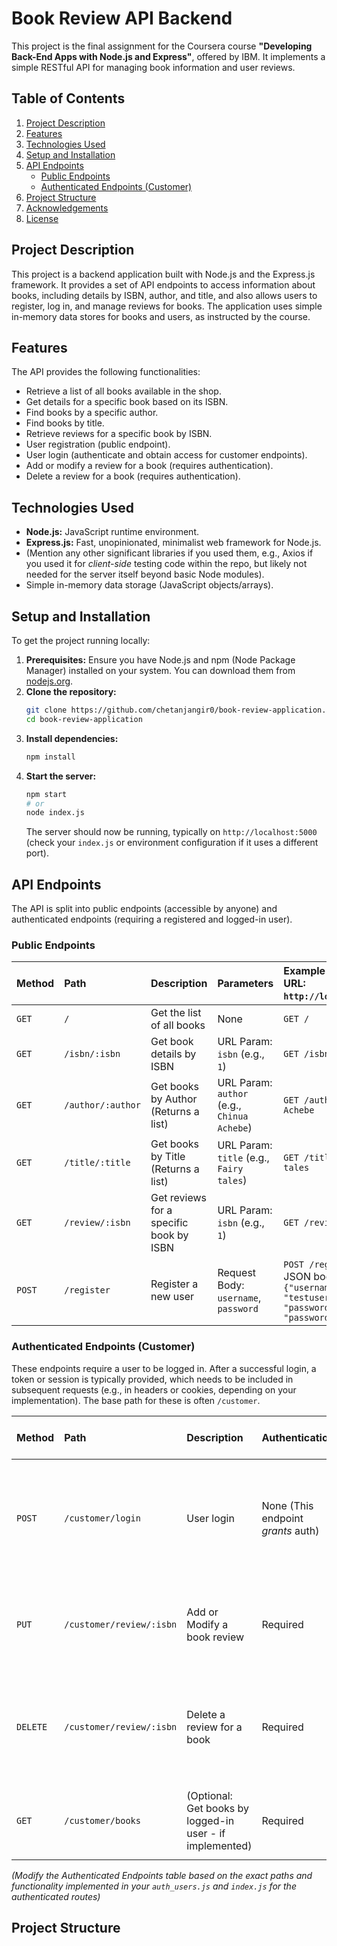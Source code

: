 # Book Review API Backend

This project is the final assignment for the Coursera course **"Developing Back-End Apps with Node.js and Express"**, offered by IBM. It implements a simple RESTful API for managing book information and user reviews.

## Table of Contents

1.  [Project Description](#project-description)
2.  [Features](#features)
3.  [Technologies Used](#technologies-used)
4.  [Setup and Installation](#setup-and-installation)
5.  [API Endpoints](#api-endpoints)
    * [Public Endpoints](#public-endpoints)
    * [Authenticated Endpoints (Customer)](#authenticated-endpoints-customer)
6.  [Project Structure](#project-structure)
7.  [Acknowledgements](#acknowledgements)
8.  [License](#license)

## Project Description

This project is a backend application built with Node.js and the Express.js framework. It provides a set of API endpoints to access information about books, including details by ISBN, author, and title, and also allows users to register, log in, and manage reviews for books. The application uses simple in-memory data stores for books and users, as instructed by the course.

## Features

The API provides the following functionalities:

* Retrieve a list of all books available in the shop.
* Get details for a specific book based on its ISBN.
* Find books by a specific author.
* Find books by title.
* Retrieve reviews for a specific book by ISBN.
* User registration (public endpoint).
* User login (authenticate and obtain access for customer endpoints).
* Add or modify a review for a book (requires authentication).
* Delete a review for a book (requires authentication).

## Technologies Used

* **Node.js:** JavaScript runtime environment.
* **Express.js:** Fast, unopinionated, minimalist web framework for Node.js.
* (Mention any other significant libraries if you used them, e.g., Axios if you used it for *client-side* testing code within the repo, but likely not needed for the server itself beyond basic Node modules).
* Simple in-memory data storage (JavaScript objects/arrays).

## Setup and Installation

To get the project running locally:

1.  **Prerequisites:** Ensure you have Node.js and npm (Node Package Manager) installed on your system. You can download them from [nodejs.org](https://nodejs.org/).
2.  **Clone the repository:**
    ```bash
    git clone https://github.com/chetanjangir0/book-review-application.git 
    cd book-review-application 
    ```
3.  **Install dependencies:**
    ```bash
    npm install
    ```
4.  **Start the server:**
    ```bash
    npm start
    # or
    node index.js
    ```
    The server should now be running, typically on `http://localhost:5000` (check your `index.js` or environment configuration if it uses a different port).

## API Endpoints

The API is split into public endpoints (accessible by anyone) and authenticated endpoints (requiring a registered and logged-in user).

### Public Endpoints

| Method | Path                 | Description                                       | Parameters                    | Example Usage (Base URL: `http://localhost:5000`) |
| :----- | :------------------- | :------------------------------------------------ | :---------------------------- | :---------------------------------------------- |
| `GET`  | `/`                  | Get the list of all books                         | None                          | `GET /`                                         |
| `GET`  | `/isbn/:isbn`        | Get book details by ISBN                          | URL Param: `isbn` (e.g., `1`) | `GET /isbn/1`                                   |
| `GET`  | `/author/:author`    | Get books by Author (Returns a list)              | URL Param: `author` (e.g., `Chinua Achebe`) | `GET /author/Chinua Achebe`                     |
| `GET`  | `/title/:title`      | Get books by Title (Returns a list)               | URL Param: `title` (e.g., `Fairy tales`) | `GET /title/Fairy tales`                      |
| `GET`  | `/review/:isbn`      | Get reviews for a specific book by ISBN           | URL Param: `isbn` (e.g., `1`) | `GET /review/1`                                 |
| `POST` | `/register`          | Register a new user                               | Request Body: `username`, `password` | `POST /register` with JSON body `{"username": "testuser", "password": "password123"}` |

### Authenticated Endpoints (Customer)

These endpoints require a user to be logged in. After a successful login, a token or session is typically provided, which needs to be included in subsequent requests (e.g., in headers or cookies, depending on your implementation). The base path for these is often `/customer`.

| Method | Path                       | Description                     | Authentication | Parameters                       | Request Body   | Example Usage (Base URL: `http://localhost:5000`)                                                                                                                                                                 |
| :----- | :------------------------- | :------------------------------ | :------------- | :------------------------------- | :------------- | :---------------------------------------------------------------------------------------------------------------------------------------------------------------------------------------------------------------- |
| `POST` | `/customer/login`          | User login                      | None (This endpoint *grants* auth) | None                             | `username`, `password` | `POST /customer/login` with JSON body `{"username": "testuser", "password": "password123"}` (On success, you get a token/session to use for subsequent authenticated calls)                                   |
| `PUT`  | `/customer/review/:isbn`   | Add or Modify a book review     | Required       | URL Param: `isbn` (e.g., `1`)    | `review` (string) | `PUT /customer/review/1` with JSON body `{"review": "An excellent read!"}` (Requires authentication token/session)                                                                                               |
| `DELETE`| `/customer/review/:isbn` | Delete a review for a book      | Required       | URL Param: `isbn` (e.g., `1`)    | None           | `DELETE /customer/review/1` (Requires authentication token/session. Deletes the review added by the currently authenticated user for this ISBN).                                                                   |
| `GET`  | `/customer/books`          | (Optional: Get books by logged-in user - if implemented) | Required       | None                             | None           | `GET /customer/books` (Example if you added an endpoint to list books associated with a user, e.g., reviewed books)                                                                                             |

*(Modify the Authenticated Endpoints table based on the exact paths and functionality implemented in your `auth_users.js` and `index.js` for the authenticated routes)*

## Project Structure

